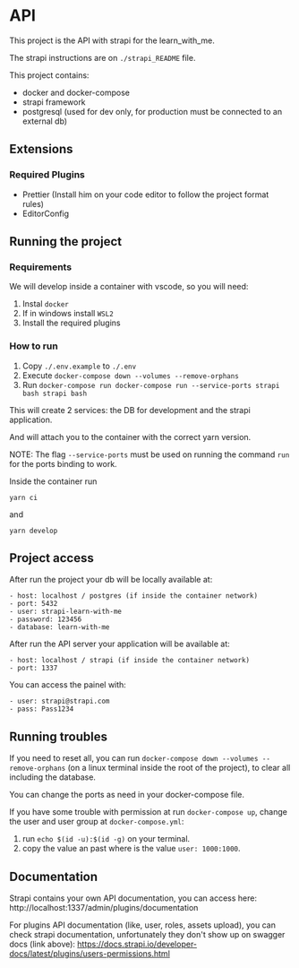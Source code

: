 # API

This project is the API with strapi for the learn_with_me.

The strapi instructions are on `./strapi_README` file.

This project contains:

- docker and docker-compose
- strapi framework
- postgresql (used for dev only, for production must be connected to an external db)

## Extensions

### Required Plugins

- Prettier (Install him on your code editor to follow the project format rules)
- EditorConfig

## Running the project

### Requirements

We will develop inside a container with vscode, so you will need:

1. Instal `docker`
2. If in windows install `WSL2`
3. Install the required plugins

### How to run

1. Copy `./.env.example` to `./.env`
2. Execute `docker-compose down --volumes --remove-orphans`
3. Run `docker-compose run docker-compose run --service-ports strapi bash strapi bash`

This will create 2 services: the DB for development and the strapi application.

And will attach you to the container with the correct yarn version.

NOTE: The flag `--service-ports` must be used on running the command `run` for the
ports binding to work.

Inside the container run

```
yarn ci
```

and

```
yarn develop
```

## Project access

After run the project your db will be locally available at:

    - host: localhost / postgres (if inside the container network)
    - port: 5432
    - user: strapi-learn-with-me
    - password: 123456
    - database: learn-with-me

After run the API server your application will be available at:

    - host: localhost / strapi (if inside the container network)
    - port: 1337

You can access the painel with:

    - user: strapi@strapi.com
    - pass: Pass1234

## Running troubles

If you need to reset all, you can run `docker-compose down --volumes --remove-orphans`
(on a linux terminal inside the root of the project), to clear all including the database.

You can change the ports as need in your docker-compose file.

If you have some trouble with permission at run `docker-compose up`,
change the user and user group at `docker-compose.yml`:

1.  run `echo $(id -u):$(id -g)` on your terminal.
2.  copy the value an past where is the value `user: 1000:1000`.

## Documentation

Strapi contains your own API documentation, you can access here:
http://localhost:1337/admin/plugins/documentation

For plugins API documentation (like, user, roles, assets upload), you can check strapi documentation, unfortunately they don't show up on swagger docs (link above):
https://docs.strapi.io/developer-docs/latest/plugins/users-permissions.html
